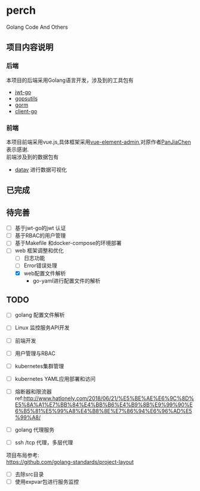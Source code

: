 # perch
Golang Code And Others
## 项目内容说明

### 后端
本项目的后端采用Golang语言开发，涉及到的工具包有
* [jwt-go](https://github.com/dgrijalva/jwt-go)
*  [gopsutils](https://github.com/shirou/gopsutil)
* [gorm ](https://github.com/go-gorm/gorm)
* [client-go](https://github.com/kubernetes/client-go)
### 前端
本项目前端采用vue.js,具体框架采用[vue-element-admin](https://github.com/PanJiaChen/vue-element-admin),对原作者[PanJiaChen](https://github.com/PanJiaChen)表示感谢.  
前端涉及到的数据包有  
* [datav](http://datav.jiaminghi.com/guide/) 进行数据可视化

## 已完成

## 待完善
* [ ] 基于jwt-go的jwt 认证
* [ ] 基于RBAC的用户管理
* [ ] 基于Makefile 和docker-compose的环境部署
* [ ] web 框架调整和优化
    * [ ] 日志功能
    * [ ] Error错误处理
    * [x] web配置文件解析
      * go-yaml进行配置文件的解析
## TODO
* [ ] golang 配置文件解析
* [ ] Linux 监控服务API开发
* [ ] 前端开发
* [ ] 用户管理与RBAC
* [ ] kubernetes集群管理
* [ ] kubernetes YAML应用部署和访问
* [ ] 熔断器和限流器
   ref:http://www.hatlonely.com/2018/06/21/%E5%BE%AE%E6%9C%8D%E5%8A%A1%E7%BB%84%E4%BB%B6%E4%B9%8B%E9%99%90%E6%B5%81%E5%99%A8%E4%B8%8E%E7%86%94%E6%96%AD%E5%99%A8/
* [ ] golang 代理服务
 *[ ] ssh /tcp 代理，多层代理
 

项目布局参考:  
https://github.com/golang-standards/project-layout

* [ ] 去除src目录
* [ ]  使用expvar包进行服务监控
